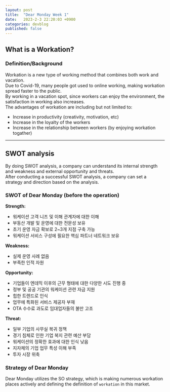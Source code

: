 ```yaml
---
layout: post
title:  "Dear Monday Week 1"
date:   2023-2-3 22:20:03 +0900
categories: devblog
published: false
---
```


## What is a Workation?

### Definition/Background

Workation is a new type of working method that combines both work and vacation.  
Due to Covid-19, many people got used to online working, making workation spread faster to the public.  
By working in a vacation spot, since workers can enjoy the environment, the satisfaction in working also increases.  
The advantages of workation are including but not limited to:  

- Increase in productivity (creativity, motivation, etc)
- Increase in the loyalty of the workers
- Increase in the relationship between workers (by enjoying workation togather)

---

## SWOT analysis

By doing SWOT analysis, a company can understand its internal strength and weakness and external opportunity and threats.  
After conducting a successful SWOT analysis, a company can set a strategy and direction based on the analysis.

### SWOT of Dear Monday (before the operation)

**Strength:**
- 워케이션 고객 니즈 및 이해 관계자에 대한 이해
- 부동산 개발 및 운영에 대한 전문성 보유
- 초기 운영 자금 확보로 2~3개 지점 구축 가능
- 워케이션 서비스 구성에 필요한 핵심 파트너 네트워크 보유

**Weakness:**
- 실제 운영 사례 없음
- 부족한 인적 자원

**Opportunity:**
- 기업들이 엔데믹 이후의 근무 형태에 대한 다양한 시도 진행 중
- 정부 및 공공 기관의 워케이션 관련 자금 지원
- 힙한 트렌드로 인식
- 업무에 특화된 서비스 제공자 부재
- OTA 수수료 과도로 임대업자들의 불만 고조

**Threat:**
- 일부 기업의 사무실 복귀 정책
- 경기 침체로 인한 기업 복지 관련 예산 부담
- 워케이션의 정확한 효과에 대한 인식 낮음
- 지자체의 기업 업무 특성 이해 부족
- 투자 시장 위축

### Strategy of Dear Monday

Dear Monday utilizes the SO strategy, which is making numerous workation places actively and defining the definition of `workation` in this market.